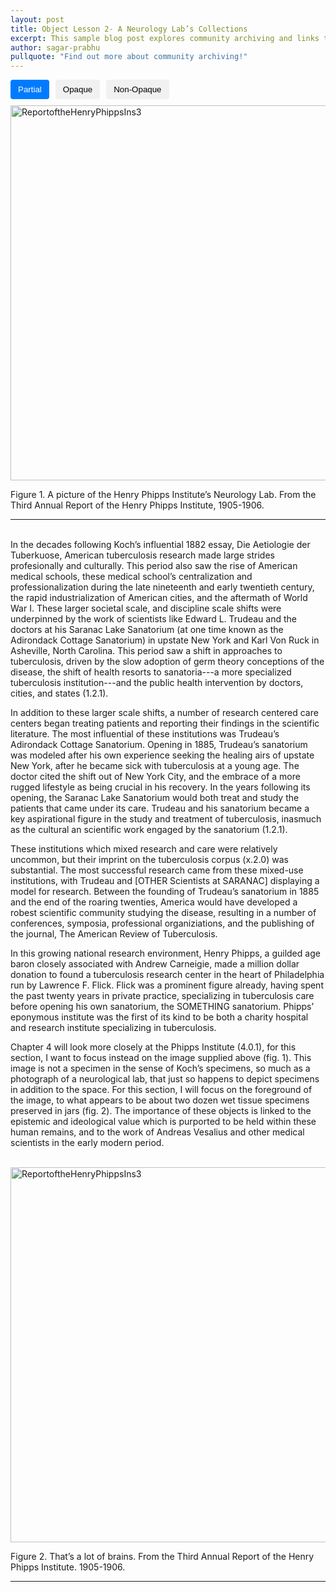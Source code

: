 ```yaml
---
layout: post
title: Object Lesson 2- A Neurology Lab’s Collections
excerpt: This sample blog post explores community archiving and links to a few example community-archive sites
author: sagar-prabhu
pullquote: "Find out more about community archiving!"
---
```


<style>
    .popup {
        display: none;
        position: absolute;
        background-color: white;
        color: black;
        padding: 5px;
        border-radius: 5px;
        border-color: black;
        border-style: solid; 
        border-width: 1px; /* Added border-width */
        z-index: 9999;
        max-width: 220px; /* Set the maximum width for the popup */
        font-size: 15px; /* Added text size */
        font-style: oblique; /* Added text style */
    }

    /* Style for the word "influential" when hovered */
    #word-tooltip:hover {
        text-decoration: underline;
        color: blue; /* Change the color to your preferred hover color */
    }

    .opaque-lines {
        opacity: 1; /* Set initial opacity for partial view */
    }

    .toggle-buttons {
        display: flex;
        gap: 10px;
        margin-bottom: 10px;
    }
    .toggle-button {
        padding: 8px 12px;
        background-color: #f1f1f1;
        border: none;
        border-radius: 4px;
        cursor: pointer;
    }
    .toggle-button.active {
        background-color: #007bff; /* Change to your preferred active button color */
        color: white;
    }

</style>

<div class="toggle-buttons">
<button class="toggle-button active" onclick="toggleOpacity('partial')">Partial</button>
<button class="toggle-button" onclick="toggleOpacity('opaque')">Opaque</button>
<button class="toggle-button" onclick="toggleOpacity('non-opaque')">Non-Opaque</button>
</div>

<img id="HenryReport" src="{{ site.baseurl }}/assets/items/ReportoftheHenryPhippsIns3_1905-1906158.jpg" alt="ReportoftheHenryPhippsIns3" width="1200" height="600">


Figure 1. A picture of the Henry Phipps Institute’s Neurology Lab. From the Third Annual Report of the Henry Phipps Institute,
1905-1906.
<hr>
<br>
In the decades following Koch’s <span id="word-tooltip">influential</span> 1882 essay, Die Aetiologie der Tuberkuose, American tuberculosis research made large strides profesionally and culturally. This period also saw the rise of American medical schools, these medical school’s centralization and professionalization during the late nineteenth and early twentieth century, the rapid industrialization of American cities, and the aftermath of World War I. These larger societal scale, and discipline scale shifts were underpinned by the work of scientists like <span class="opaque-lines">Edward L. Trudeau and the <span class="partial-lines">doctors at his Saranac Lake Sanatorium</span> (at one time known as the Adirondack Cottage Sanatorium) in upstate New York and Karl Von Ruck in Asheville, North Carolina.</span> This period saw a shift in approaches to tuberculosis, driven by the slow adoption of germ theory conceptions of the disease, the shift of health resorts to sanatoria---a more specialized tuberculosis institution---and the public health intervention by doctors, cities, and states (1.2.1).

In addition to these larger scale shifts, a number of research centered care centers began treating patients and reporting their findings in the scientific literature. The most influential of these institutions was Trudeau’s Adirondack Cottage Sanatorium. Opening in 1885, Trudeau’s sanatorium was modeled after his own experience seeking the healing airs of upstate New York, after he became sick with tuberculosis at a young age. The doctor cited the shift out of New York City, and the embrace of a more rugged lifestyle as being crucial in his recovery. In the years following its opening, the Saranac Lake Sanatorium would both treat and study the patients that came under its care. Trudeau and his sanatorium became a key aspirational figure in the study and treatment of tuberculosis, inasmuch as the cultural an scientific work engaged by the sanatorium (1.2.1).

These institutions which mixed research and care were relatively uncommon, but their imprint on the tuberculosis corpus (x.2.0) was substantial. The most successful research came from these mixed-use institutions, with Trudeau and [OTHER Scientists at SARANAC] displaying a model for research. Between the founding of Trudeau’s sanatorium in 1885 and the end of the roaring twenties, America would have developed a robest scientific community studying the disease, resulting in a number of conferences, symposia, professional organiziations, and the publishing of the journal, The American Review of Tuberculosis.

In this growing national research environment, Henry Phipps, a guilded age baron closely associated with Andrew Carneigie, made a million dollar donation to found a tuberculosis research center in the heart of Philadelphia run by Lawrence F. Flick. Flick was a prominent figure already, having spent the past twenty years in private practice, specializing in tuberculosis care before opening his own sanatorium, the SOMETHING sanatorium. Phipps’ eponymous institute was the first of its kind to be both a charity hospital and research institute specializing in tuberculosis.

Chapter 4 will look more closely at the Phipps Institute (4.0.1), for this section, I want to focus instead on the image supplied above (fig. 1). This image is not a specimen in the sense of Koch’s specimens, so much as a photograph of a neurological lab, that just so happens to depict specimens in addition to the space. For this section, I will focus on the foreground of the image, to what appears to be about two dozen wet tissue specimens preserved in jars (fig. 2). The importance of these objects is linked to the epistemic and ideological value which is purported to be held within these human remains, and to the work of Andreas Vesalius and other medical scientists in the early modern period.

<br>
<img src="{{ site.baseurl }}/assets/img/ReportoftheHenryPhippsIns3_1905-1906158_Resize.jpg" alt="ReportoftheHenryPhippsIns3" width="1200" height="600">

Figure 2. That’s a lot of brains. From the Third Annual Report of the Henry Phipps Institute. 1905-1906.
<hr>

<script>
    const wordTooltip = document.getElementById("word-tooltip");
    const popup = document.createElement("div");
    popup.classList.add("popup");
    popup.innerText = "Influential, here, refers to having the power to shape or affect significant change or outcomes.";

    wordTooltip.addEventListener("mouseover", () => {
        document.body.appendChild(popup);
        const rect = wordTooltip.getBoundingClientRect();
        popup.style.top = `${rect.top - popup.clientHeight + 580}px`; // Adjust positioning to display above the word
        popup.style.left = `${rect.left}px`;
        popup.style.display = "block";
    });

    wordTooltip.addEventListener("mouseout", () => {
        popup.style.display = "none";
        popup.remove();
    });

    function toggleOpacity(mode) {
        const partialLines = document.querySelectorAll('.partial-lines');
        const opaqueLines = document.querySelectorAll('.opaque-lines');
        const HenryReport = document.getElementById('HenryReport');

        if (mode === 'partial') {
            // Toggle partial lines
            partialLines.forEach(line => {
                line.style.backgroundColor = '#000000'; // Set background color to black
                HenryReport.src = "{{ site.baseurl }}/assets/items/ReportoftheHenryPhippsIns3_1905-1906158_Partial.png";
            });
            // Ensure opaque lines are fully visible
            opaqueLines.forEach(line => {
                line.style.opacity = '1';
            });

            
        } else if (mode === 'opaque') {
            // Toggle opaque lines
            opaqueLines.forEach(line => {
                line.style.backgroundColor = '#000000'; // Set background color to black
                HenryReport.src = "{{ site.baseurl }}/assets/items/ReportoftheHenryPhippsIns3_1905-1906158.jpg";
            });
            // Ensure partial lines are fully visible
            partialLines.forEach(line => {
                line.style.opacity = '1';
            });
        }
        else if (mode === 'non-opaque'){
            HenryReport.src = "{{ site.baseurl }}/assets/img/ReportoftheHenryPhippsIns3_1905-1906158.jpg";
            partialLines.forEach(line => {
                line.style.opacity = '1';
                line.style.backgroundColor = ''
            });
            opaqueLines.forEach(line => {
                line.style.opacity = '1';
                line.style.backgroundColor = ''
            });
        }
    }

</script>

